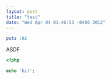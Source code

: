 ```yaml
---
layout: post
title: "test"
date: "Wed Apr 04 01:46:53 -0400 2012"
---
```


```ruby
puts :hi
```

ASDF

```php
<?php

echo 'hi!';
```
